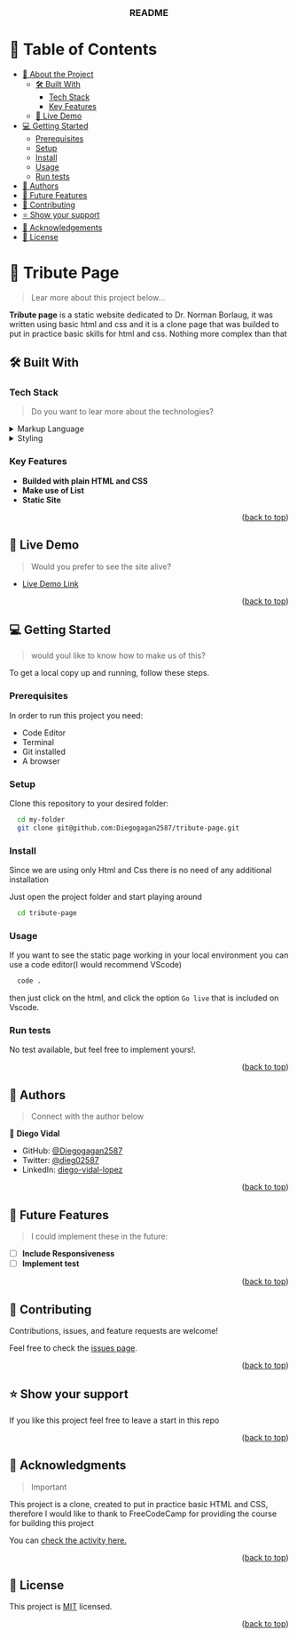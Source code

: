 <a id="readme-top"></a>
<div align="center">
  <br/>

  <h3><b>README</b></h3>

</div>

<!-- TABLE OF CONTENTS -->

# 📗 Table of Contents

- [📖 About the Project](#about-project)
  - [🛠 Built With](#built-with)
    - [Tech Stack](#tech-stack)
    - [Key Features](#key-features)
  - [🚀 Live Demo](#live-demo)
- [💻 Getting Started](#getting-started)
  - [Prerequisites](#prerequisites)
  - [Setup](#setup)
  - [Install](#install)
  - [Usage](#usage)
  - [Run tests](#run-tests)
- [👥 Authors](#authors)
- [🔭 Future Features](#future-features)
- [🤝 Contributing](#contributing)
- [⭐️ Show your support](#support)
- [🙏 Acknowledgements](#acknowledgements)
- [📝 License](#license)

<!-- PROJECT DESCRIPTION -->

# 📖 Tribute Page <a id="about-project"></a>

> Lear more about this project below...

**Tribute page** is a static website dedicated to Dr. Norman Borlaug, it was written using basic html and css and it is a clone page that was builded to put in practice basic skills for html and css. Nothing more complex than that

## 🛠 Built With <a id="built-with"></a>

### Tech Stack <a id="tech-stack"></a>

> Do you want to lear more about the technologies?

<details>
  <summary>Markup Language</summary>
  <ul>
    <li><a href="https://developer.mozilla.org/en-US/docs/Web/HTML">HTML</a></li>
  </ul>
</details>

<details>
  <summary>Styling</summary>
  <ul>
    <li><a href="https://developer.mozilla.org/en-US/docs/Web/CSS">CSS</a></li>
  </ul>
</details>
<!-- Features -->

### Key Features <a id="key-features"></a>

- **Builded with plain HTML and CSS**
- **Make use of List**
- **Static Site**

<p align="right">(<a href="#readme-top">back to top</a>)</p>

<!-- LIVE DEMO -->

## 🚀 Live Demo <a id="live-demo"></a>

> Would you prefer to see the site alive?

- [Live Demo Link](https://diegogagan2587.github.io/tribute-page/)

<p align="right">(<a href="#readme-top">back to top</a>)</p>

<!-- GETTING STARTED -->

## 💻 Getting Started <a id="getting-started"></a>

> would youl like to know how to make us of this?

To get a local copy up and running, follow these steps.

### Prerequisites

In order to run this project you need:

- Code Editor
- Terminal
- Git installed
- A browser

### Setup

Clone this repository to your desired folder:

```sh
  cd my-folder
  git clone git@github.com:Diegogagan2587/tribute-page.git
```


### Install

Since we are using only Html and Css there is no need of any additional installation

Just open the project folder and start playing around

```sh
  cd tribute-page
```

### Usage

If you want to see the static page working in your local environment you can use 
a code editor(I would recommend VScode)

```sh
  code .
```

then just click on the html, and click the option `Go live` that is included on Vscode.


### Run tests

No test available, but feel free to implement yours!.

<p align="right">(<a href="#readme-top">back to top</a>)</p>

<!-- AUTHORS -->

## 👥 Authors <a id="authors"></a>

> Connect with the author below

👤 **Diego Vidal**

- GitHub: [@Diegogagan2587](https://github.com/Diegogagan2587)
- Twitter: [@dieg02587](https://twitter.com/dieg02587)
- LinkedIn: [diego-vidal-lopez](https://www.linkedin.com/in/diego-vidal-lopez/)

<p align="right">(<a href="#readme-top">back to top</a>)</p>

<!-- FUTURE FEATURES -->

## 🔭 Future Features <a id="future-features"></a>

> I could implement these in the future:

- [ ] **Include Responsiveness**
- [ ] **Implement test**

<p align="right">(<a href="#readme-top">back to top</a>)</p>

<!-- CONTRIBUTING -->

## 🤝 Contributing <a id="contributing"></a>

Contributions, issues, and feature requests are welcome!

Feel free to check the [issues page](https://github.com/Diegogagan2587/tribute-page/issues).

<p align="right">(<a href="#readme-top">back to top</a>)</p>

<!-- SUPPORT -->

## ⭐️ Show your support <a id="support"></a>

If you like this project feel free to leave a start in this repo

<p align="right">(<a href="#readme-top">back to top</a>)</p>

<!-- ACKNOWLEDGEMENTS -->

## 🙏 Acknowledgments <a id="acknowledgements"></a>

> Important

This project is a clone, created to put in practice basic HTML and CSS, therefore
I would like to thank to FreeCodeCamp for providing the course for building this project

You can [check the activity here.](https://www.freecodecamp.org/learn/2022/responsive-web-design/build-a-tribute-page-project/build-a-tribute-page)

<p align="right">(<a href="#readme-top">back to top</a>)</p>


<!-- LICENSE -->

## 📝 License <a id="license"></a>

This project is [MIT](./LICENSE) licensed.

<p align="right">(<a href="#readme-top">back to top</a>)</p>
